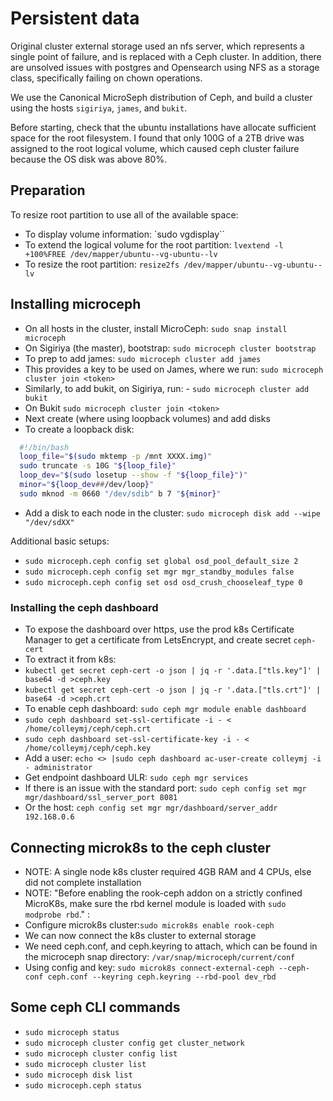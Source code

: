 # Persistent data

Original cluster external storage used an nfs server, which represents a single point of failure, and is replaced with a Ceph cluster. In addition, there are unsolved issues with postgres and Opensearch using NFS as a storage class, specifically failing on chown operations.

We use the Canonical MicroSeph distribution of Ceph, and build a cluster using the hosts `sigiriya`, `james`, and `bukit`.

Before starting, check that the ubuntu installations have allocate sufficient space for the root filesystem. I found that only 100G of a 2TB drive was assigned to the root logical volume, which caused ceph cluster failure because the OS disk was above 80%.

## Preparation

To resize root partition to use all of the available space:

- To display volume information: `sudo vgdisplay``
- To extend the logical volume for the root partition: `lvextend -l +100%FREE /dev/mapper/ubuntu--vg-ubuntu--lv`
- To resize the root partition: `resize2fs /dev/mapper/ubuntu--vg-ubuntu--lv`

## Installing microceph

- On all hosts in the cluster, install MicroCeph: `sudo snap install microceph`
- On Sigiriya (the master), bootstrap: `sudo microceph cluster bootstrap`
- To prep to add james: `sudo microceph cluster add james`
- This provides a key to be used on James, where we run: `sudo microceph cluster join <token>`
- Similarly, to add bukit, on Sigiriya, run: - `sudo microceph cluster add bukit`
- On Bukit `sudo microceph cluster join <token>`
- Next create (where using loopback volumes) and add disks
- To create a loopback disk:

```bash
  #!/bin/bash
  loop_file="$(sudo mktemp -p /mnt XXXX.img)"
  sudo truncate -s 10G "${loop_file}"
  loop_dev="$(sudo losetup --show -f "${loop_file}")"
  minor="${loop_dev##/dev/loop}"
  sudo mknod -m 0660 "/dev/sdib" b 7 "${minor}"
```

- Add a disk to each node in the cluster: `sudo microceph disk add --wipe "/dev/sdXX"`

Additional basic setups:

- `sudo microceph.ceph config set global osd_pool_default_size 2`
- `sudo microceph.ceph config set mgr mgr_standby_modules false`
- `sudo microceph.ceph config set osd osd_crush_chooseleaf_type 0`

### Installing the ceph dashboard

- To expose the dashboard over https, use the prod k8s Certificate Manager to get a certificate from LetsEncrypt, and create secret `ceph-cert`
- To extract it from k8s:
- `kubectl get secret ceph-cert -o json | jq -r '.data.["tls.key"]' | base64 -d >ceph.key`
- `kubectl get secret ceph-cert -o json | jq -r '.data.["tls.crt"]' | base64 -d >ceph.crt`
- To enable ceph dashboard: `sudo ceph mgr module enable dashboard`
- `sudo ceph dashboard set-ssl-certificate -i - < /home/colleymj/ceph/ceph.crt`
- `sudo ceph dashboard set-ssl-certificate-key -i - < /home/colleymj/ceph/ceph.key`
- Add a user: `echo <> |sudo ceph dashboard ac-user-create colleymj -i - administrator`
- Get endpoint dashboard ULR: `sudo ceph mgr services`
- If there is an issue with the standard port: `sudo ceph config set mgr mgr/dashboard/ssl_server_port 8081`
- Or the host: `ceph config set mgr mgr/dashboard/server_addr 192.168.0.6`

## Connecting microk8s to the ceph cluster

- NOTE: A single node k8s cluster required 4GB RAM and 4 CPUs, else did not complete installation
- NOTE: "Before enabling the rook-ceph addon on a strictly confined MicroK8s, make sure the rbd kernel module is loaded with `sudo modprobe rbd`." :
- Configure microk8s cluster:`sudo microk8s enable rook-ceph`
- We can now connect the k8s cluster to external storage
- We need ceph.conf, and ceph.keyring to attach, which can be found in the microceph snap directory: `/var/snap/microceph/current/conf`
- Using config and key: `sudo microk8s connect-external-ceph --ceph-conf ceph.conf --keyring ceph.keyring --rbd-pool dev_rbd`

## Some ceph CLI commands

- `sudo microceph status`
- `sudo microceph cluster config get cluster_network`
- `sudo microceph cluster config list`
- `sudo microceph cluster list`
- `sudo microceph disk list`
- `sudo microceph.ceph status`
